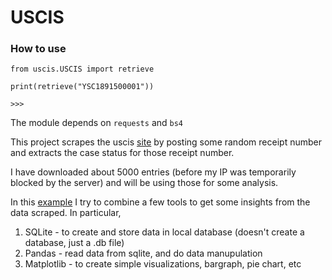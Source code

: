 # USCIS 
### How to use
```
from uscis.USCIS import retrieve

print(retrieve("YSC1891500001"))

>>> 
```
The module depends on `requests` and `bs4`


This project scrapes the uscis [site](egov.uscis.gov/casestatus) by posting some random receipt number and extracts the case status for those receipt number.

I have downloaded about 5000 entries (before my IP was temporarily blocked by the server) and will be using those for some  analysis.

In this [example](exmaple_analysis.ipynb) I try to combine a few tools to get some insights from the data scraped. In particular,

1. SQLite - to create and store data in local database (doesn't create a database, just a .db file)
2. Pandas - read data from sqlite, and do data manupulation
3. Matplotlib - to create simple visualizations, bargraph, pie chart, etc


